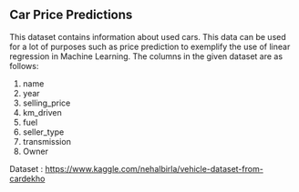 ## Car Price Predictions

This dataset contains information about used cars.
This data can be used for a lot of purposes such as price prediction to exemplify the use of linear regression in Machine Learning.
The columns in the given dataset are as follows:

1. name
2. year
3. selling_price
4. km_driven
5. fuel
6. seller_type
7. transmission
8. Owner

Dataset : https://www.kaggle.com/nehalbirla/vehicle-dataset-from-cardekho